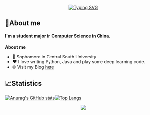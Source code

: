 <p align="center"><a href="https://git.io/typing-svg"><img src="https://readme-typing-svg.herokuapp.com?font=Fira+Code&size=30&pause=4000&color=0B2734&width=435&lines=Linley+Shi+(indexss)" alt="Typing SVG" /></a></p>

## 🥱About me

#### I'm a student major in Computer Science in China.

**About me**

- 📖 Sophomore in Central South University.
- ❤️ I love writing Python, Java and play some deep learning code.
- 🌐 Visit my Blog  [here](http://www.shilinli.com)


## 📈Statistics

[![Anurag's GitHub stats](https://github-readme-stats.vercel.app/api?username=indexss&hide_border=true)](https://github.com/anuraghazra/github-readme-stats)[![Top Langs](https://github-readme-stats.vercel.app/api/top-langs/?username=indexss&layout=compact&hide_border=true)](https://github.com/anuraghazra/github-readme-stats)

<div align="center">
    <img  src="https://github-readme-streak-stats.herokuapp.com/?user=indexss" />
</div>

